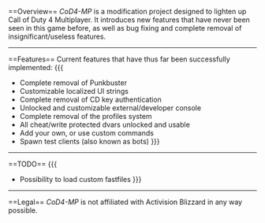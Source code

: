 ==Overview==
_CoD4-MP_ is a modification project designed to lighten up Call of Duty 4 Multiplayer. It introduces new features that have never been seen in this game before, as well as bug fixing and complete removal of insignificant/useless features.

----

==Features==
Current features that have thus far been successfully implemented:
{{{
* Complete removal of Punkbuster
* Customizable localized UI strings
* Complete removal of CD key authentication
* Unlocked and customizable external/developer console
* Complete removal of the profiles system
* All cheat/write protected dvars unlocked and usable
* Add your own, or use custom commands
* Spawn test clients (also known as bots)
}}}

----

==TODO==
{{{
* Possibility to load custom fastfiles
}}}

----

==Legal==
_CoD4-MP_ is not affiliated with Activision Blizzard in any way possible.
